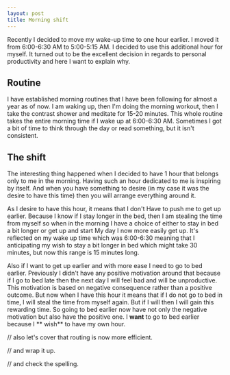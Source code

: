```yaml
---
layout: post
title: Morning shift
---
```


Recently I decided to move my wake-up time to one hour earlier.
I moved it from 6:00-6:30 AM to 5:00-5:15 AM. I decided to
use this additional hour for myself. It turned out to be the 
excellent decision in regards to personal productivity and here
I want to explain why.

## Routine

I have established morning routines that
I have been following for almost a year as of now. I am waking
up, then I'm doing the morning workout, then
I take the contrast shower and meditate for 15-20 minutes. 
This whole routine takes the entire morning time if
I wake up at 6:00-6:30 AM. Sometimes I got a bit of time
to think through the day or read something, but it isn't
consistent.

## The shift

The interesting thing happened when I decided to have
1 hour that belongs only to me in the morning. Having
such an hour dedicated to me is inspiring by itself.
And when you have something to desire (in my case it
was the desire to have this time) then you will arrange
everything around it.

As I desire to have this hour, it means that I don't
Have to push me to get up earlier. Because I know
if I stay longer in the bed, then I am stealing the time
from myself so when in the morning I have a choice of
either to stay in bed a bit longer or get up and start
My day I now more easily get up. It's reflected on
my wake up time which was 6:00-6:30 meaning that I
anticipating my wish to stay a bit longer in bed which
might take 30 minutes, but now this range is 15 minutes
long.

Also if I want to get up earlier and with more ease
I need to go to bed earlier. Previously I didn't have
any positive motivation around that because if I go
to bed late then the next day I will feel bad and will
be unproductive. This motivation is based on negative
consequence rather than a positive outcome. But now when
I have this hour it means that if I do not go to bed in
time, I will steal the time from myself again. But if
I will then I will gain this rewarding time. So going
to bed earlier now have not only the negative motivation 
but also have the positive one. I **want** to go to bed
earlier because I ** wish** to have my own hour.

// also let's cover that routing is now more efficient.

// and wrap it up.

// and check the spelling.